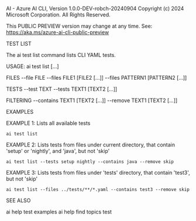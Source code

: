 AI - Azure AI CLI, Version 1.0.0-DEV-robch-20240904
Copyright (c) 2024 Microsoft Corporation. All Rights Reserved.

This PUBLIC PREVIEW version may change at any time.
See: https://aka.ms/azure-ai-cli-public-preview

TEST LIST

  The ai test list command lists CLI YAML tests.

USAGE: ai test list [...]

  FILES
    --file FILE
    --files FILE1 [FILE2 [...]]
    --files PATTERN1 [PATTERN2 [...]]

  TESTS
    --test TEXT
    --tests TEXT1 [TEXT2 [...]]

  FILTERING
    --contains TEXT1 [TEXT2 [...]]
    --remove TEXT1 [TEXT2 [...]]

EXAMPLES

  EXAMPLE 1: Lists all available tests

    ai test list

  EXAMPLE 2: Lists tests from files under current directory, that contain 'setup' or 'nightly', and 'java', but not 'skip'

    ai test list --tests setup nightly --contains java --remove skip

  EXAMPLE 3: Lists tests from files under 'tests' directory, that contain 'test3', but not 'skip'

    ai test list --files ../tests/**/*.yaml --contains test3 --remove skip

SEE ALSO

  ai help test examples
  ai help find topics test

